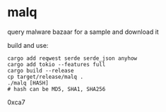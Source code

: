 # malq

query malware bazaar for a sample and download it

build and use:
```
cargo add reqwest serde serde_json anyhow
cargo add tokio --features full
cargo build --release
cp target/release/malq .
./malq [HASH]
# hash can be MD5, SHA1, SHA256
```

0xca7